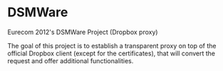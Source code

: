 DSMWare
=======

Eurecom 2012's DSMWare Project (Dropbox proxy)

The goal of this project is to establish a transparent proxy on top of the official Dropbox client (except for the certificates), that will convert the request and offer additional functionalities.
